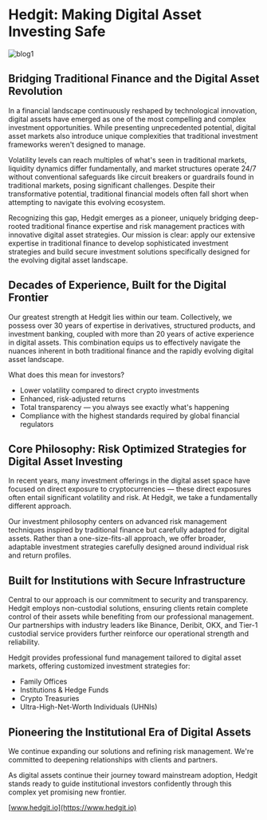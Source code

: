 # Hedgit: Making Digital Asset Investing Safe

![blog1](https://github.com/user-attachments/assets/94c557fa-b784-4f97-9bf4-03bf6594589d)

## Bridging Traditional Finance and the Digital Asset Revolution

In a financial landscape continuously reshaped by technological innovation, digital assets have emerged as one of the most compelling and complex investment opportunities. While presenting unprecedented potential, digital asset markets also introduce unique complexities that traditional investment frameworks weren't designed to manage.

Volatility levels can reach multiples of what's seen in traditional markets, liquidity dynamics differ fundamentally, and market structures operate 24/7 without conventional safeguards like circuit breakers or guardrails found in traditional markets, posing significant challenges. Despite their transformative potential, traditional financial models often fall short when attempting to navigate this evolving ecosystem.

Recognizing this gap, Hedgit emerges as a pioneer, uniquely bridging deep-rooted traditional finance expertise and risk management practices with innovative digital asset strategies. Our mission is clear: apply our extensive expertise in traditional finance to develop sophisticated investment strategies and build secure investment solutions specifically designed for the evolving digital asset landscape.

## Decades of Experience, Built for the Digital Frontier

Our greatest strength at Hedgit lies within our team. Collectively, we possess over 30 years of expertise in derivatives, structured products, and investment banking, coupled with more than 20 years of active experience in digital assets. This combination equips us to effectively navigate the nuances inherent in both traditional finance and the rapidly evolving digital asset landscape.

What does this mean for investors?

- Lower volatility compared to direct crypto investments  
- Enhanced, risk-adjusted returns  
- Total transparency — you always see exactly what's happening  
- Compliance with the highest standards required by global financial regulators  

## Core Philosophy: Risk Optimized Strategies for Digital Asset Investing

In recent years, many investment offerings in the digital asset space have focused on direct exposure to cryptocurrencies — these direct exposures often entail significant volatility and risk. At Hedgit, we take a fundamentally different approach.

Our investment philosophy centers on advanced risk management techniques inspired by traditional finance but carefully adapted for digital assets. Rather than a one-size-fits-all approach, we offer broader, adaptable investment strategies carefully designed around individual risk and return profiles.

## Built for Institutions with Secure Infrastructure

Central to our approach is our commitment to security and transparency. Hedgit employs non-custodial solutions, ensuring clients retain complete control of their assets while benefiting from our professional management. Our partnerships with industry leaders like Binance, Deribit, OKX, and Tier-1 custodial service providers further reinforce our operational strength and reliability.

Hedgit provides professional fund management tailored to digital asset markets, offering customized investment strategies for:

- Family Offices  
- Institutions & Hedge Funds  
- Crypto Treasuries  
- Ultra-High-Net-Worth Individuals (UHNIs)  

## Pioneering the Institutional Era of Digital Assets

We continue expanding our solutions and refining risk management. We're committed to deepening relationships with clients and partners.

As digital assets continue their journey toward mainstream adoption, Hedgit stands ready to guide institutional investors confidently through this complex yet promising new frontier.

[www.hedgit.io](https://www.hedgit.io)
